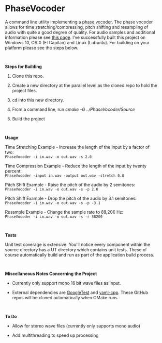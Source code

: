 PhaseVocoder
============

A command line utility implementing a [phase vocoder](https://en.wikipedia.org/wiki/Phase_vocoder).  The phase vocoder allows for time stretching/compressing, pitch shifting and resampling of audio with quite a good degree of quality.  For audio samples and additional information please see [this page](http://www.tmdarwen.com/projects/phase-vocoder).  I've successfully built this project on Windows 10, OS X (El Capitan) and Linux (Lubuntu).  For building on your platform please see the steps below.

 

**Steps for Building**

1.   Clone this repo.

1.   Create a new directory at the parallel level as the cloned repo to hold the project files.

1.   cd into this new directory.

1.   From a command line, run _cmake -G <GeneratorType> ../PhaseVocoder/Source_

1.   Build the project

 

**Usage**

Time Stretching Example - Increase the length of the input by a factor of two:<br>
```PhaseVocoder -i in.wav -o out.wav -s 2.0```

Time Compression Example - Reduce the length of the input by twenty percent:<br>
```PhaseVocoder -input in.wav -output out.wav -stretch 0.8```

Pitch Shift Example - Raise the pitch of the audio by 2 semitones:<br>
```PhaseVocoder -i in.wav -o out.wav -s -p 2.0```

Pitch Shift Example - Drop the pitch of the audio by 3.1 semitones:<br>
```PhaseVocoder -i in.wav -o out.wav -s -p -3.1```

Resample Example - Change the sample rate to 88,200 Hz:<br>
```PhaseVocoder -i in.wav -o out.wav -s -r 88200```

 

**Tests**

Unit test coverage is extensive.  You'll notice every component within the source directory has a UT directory which contains unit tests.  These of course automatically build and run as part of the application build process.

 

**Miscellaneous Notes Concerning the Project**

-   Currently only support mono 16 bit wave files as input.

-   External dependencies are [GoogleTest](https://github.com/google/googletest) and [yaml-cpp](https://github.com/jbeder/yaml-cpp).  These GitHub repos will be cloned automatically when CMake runs.

 

**To Do**

-   Allow for stereo wave files (currently only supports mono audio)

-   Add multithreading to speed up processing


